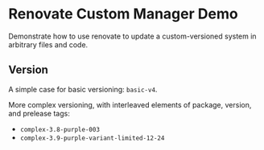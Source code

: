 # Renovate Custom Manager Demo

Demonstrate how to use renovate to update a custom-versioned system in arbitrary files and code.

## Version

A simple case for basic versioning: `basic-v4`.

More complex versioning, with interleaved elements of package, version, and prelease tags:
  * `complex-3.8-purple-003`
  * `complex-3.9-purple-variant-limited-12-24`
